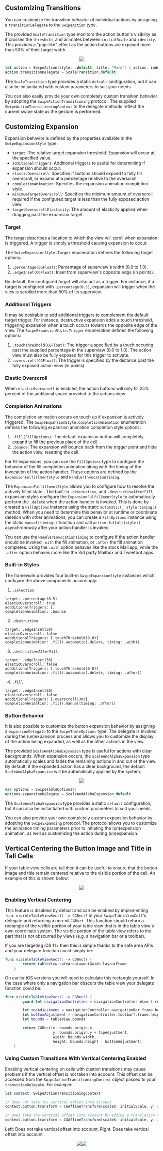 ## Customizing Transitions

You can customize the transition behavior of individual actions by assigning a `transitionDelegate` to the `SwipeAction` type. 

The provided `ScaleTransition` type monitors the action button's visibility as it crosses the `threshold`, and animates between `initialScale` and `identity`.  This provides a "pop-like" effect as the action buttons are exposed more than 50% of their target width. 

<p align="center"><img src="https://raw.githubusercontent.com/jerkoch/SwipeCellKit/develop/Screenshots/Transition-Delegate.gif" /></p>

````swift
let action = SwipeAction(style: .default, title: "More") { action, indexPath in return }
action.transitionDelegate = ScaleTransition.default
````

The `ScaleTransition` type provides a static `default` configuration, but it can also be initiantiated with custom parameters to suit your needs.

You can also easily provide your own completely custom transition behavior by adopting the `SwipeActionTransitioning` protocol.  The supplied `SwipeActionTransitioningContext` to the delegate methods reflect the current swipe state as the gesture is performed.

## Customizing Expansion

Expansion behavior is defined by the properties available in the `SwipeExpansionStyle` type: 

* `target`: The relative target expansion threshold. Expansion will occur at the specified value.
* `additionalTriggers`: Additional triggers to useful for determining if expansion should occur.
* `elasticOverscroll`: Specifies if buttons should expand to fully fill overscroll, or expand at a percentage relative to the overscroll.
* `completionAnimation`: Specifies the expansion animation completion style.
* `minimumTargetOverscroll`: Specifies the minimum amount of overscroll required if the configured target is less than the fully exposed action view.
* `targetOverscrollElasticity`: The amount of elasticity applied when dragging past the expansion target.

### Target

The target describes a location to which the view will scroll when expansion is triggered. A trigger is simply a threshold causing expansion to occur.

The `SwipeExpansionStyle.Target` enumeration defines the following target options:

1. `.percentage(CGFloat)`: Percentage of superview's width (0.0 to 1.0).
2. `.edgeInset(CGFloat)`: Inset from superview's opposite edge (in points).

By default, the configured *target* will also act as a trigger. For instance, if a target is configured with `.percentage(0.5)`, expansion will trigger when the view is scrolled more than 50% of its superview. 

### Additional Triggers 

It may be desirable to add additional triggers to complement the default target trigger. For instance, destructive expansion adds a touch threshold, triggering expansion when a touch occurs towards the opposite edge of the view. The `SwipeExpansionStyle.Trigger` enumeration defines the following options:

1. `.touchThreshold(CGFloat)`: The trigger a specified by a touch occuring past the supplied percentage in the superview (0.0 to 1.0). The action view must also be fully exposed for this trigger to activate.
2. `.overscroll(CGFloat)`: The trigger is specified by the distance past the fully exposed action view (in points).

### Elastic Overscroll

When `elasticOverscroll` is enabled, the action buttons will only fill 25% percent of the additional space provided to the actions view.  

### Completion Animations

The completion animation occurs on touch up if expansion is actively triggered. The `SwipeExpansionStyle.CompletionAnimation` enumeration defines the following expansion animation completion style options:

1. `.fill(FillOptions)`: The default expansion button will completely expand to fill the previous place of the cell. 
2. `.bounce`: The expansion will bounce back from the trigger point and hide the action view, resetting the cell.

For fill expansions, you can use the `FillOptions` type to configure the behavior of the fill completion animation along with the timing of the invocation of the action handler. These options are defined by the `ExpansionFulfillmentStyle` and `HandlerInvocationTiming`. 

The `ExpansionFulfillmentStyle` allows you to configure how to resolve the actively filled state . The built-in `.destructive`, and `.destructiveAfterFill` expansion styles configure the `ExpansionFulfillmentStyle` to automatically perform the `.delete` when the action handler is invoked. This is done by created a `FillOptions` instance using the static `automatic(_ style:timing:)` method.  When you need to determine this behavior at runtime or coordinate deletion with other animations, you can create a `FillOptions` instance using the static `manual(timing:)` function and call `action.fulfull(style:)` asynchronously after your action handler is invoked.

You can use the `HandlerInvocationTiming` to configure if the action handler should be invoked `.with` the fill animation, or `.after` the fill animation completes.  Using the `.with` option behaves like the stock Mail.app, while the `.after` option behaves more like the 3rd party Mailbox and Tweetbot apps.

### Built-in Styles

The framework provides four built-in `SwipeExpansionStyle` instances which configure the above components accordingly:

1. `.selection`

```
target: .percentage(0.5)
elasticOverscroll: true
addditionalTriggers: []
completionAnimation: .bounce
```

2. `.destructive`

```
target: .edgeInset(30)
elasticOverscroll: false
addditionalTriggers: [.touchThreshold(0.8)]
completionAnimation: .fill(.automatic(.delete, timing: .with))
```

3. `.destructiveAfterFill`

```
target: .edgeInset(30)
elasticOverscroll: false
addditionalTriggers: [.touchThreshold(0.8)]
completionAnimation: .fill(.automatic(.delete, timing: .after))
```

4. `.fill`

```
target: .edgeInset(30)
elasticOverscroll: false
addditionalTriggers: [.overscroll(30)]
completionAnimation: .fill(.manual(timing: .after))
```

### Button Behavior

It is also possible to customize the button expansion behavior by assigning a `expansionDelegate` to the `SwipeTableOptions` type. The delegate is invoked during the (un)expansion process and allows you to customize the display of the action being expanded, as well as the other actions in the view. 

The provided `ScaleAndAlphaExpansion` type is useful for actions with clear backgrounds. When expansion occurs, the `ScaleAndAlphaExpansion` type automatically scales and fades the remaining actions in and out of the view. By default, if the expanded action has a clear background, the default `ScaleAndAlphaExpansion` will be automatically applied by the system.

<p align="center"><img src="https://raw.githubusercontent.com/jerkoch/SwipeCellKit/develop/Screenshots/Expansion-Delegate.gif" /></p>

````swift
var options = SwipeTableOptions()
options.expansionDelegate = ScaleAndAlphaExpansion.default
````

The `ScaleAndAlphaExpansion` type provides a static `default` configuration, but it can also be instantiated with custom parameters to suit your needs.

You can also provide your own completely custom expansion behavior by adopting the `SwipeExpanding` protocol. The protocol allows you to customize the animation timing parameters prior to initiating the (un)expansion animation, as well as customizing the action during (un)expansion.

## Vertical Centering the Button Image and Title in Tall Cells

If your table view cells are tall then it can be useful to ensure that the button image and title remain centered relative to the visible portion of the cell. An example of this is shown below:

<p align="center"><img src="https://raw.githubusercontent.com/halleygen/SwipeCellKit/vertical-centring/Screenshots/Vertical-Centering.gif" /></p>

### Enabling Vertical Centering

This feature is disabled by default and can be enabled by implementing `func visibleTableViewRect() -> CGRect?` in your `SwipeTableViewCell`'s delegate and returning a non-nil `CGRect`. This function should return a rectangle of the *visible* portion of your table view that is in the table view's own coordinate system. The visible portion of the table view refers to the part that is not obscurred by views (e.g. a navigation bar or a toolbar).

If you are targeting iOS 11+ then this is simple thanks to the safe area APIs and your delegate function could simply be:

```swift
func visibleTableViewRect() -> CGRect? {
        return tableView.safeAreaLayoutGuide.layoutFrame
    }
```

On earlier iOS versions you will need to calculate this rectangle yourself. In the case where only a navigation bar obscurs the table view your delegate function could be:

```swift
func visibleTableViewRect() -> CGRect? {
        guard let navigationController = navigationController else { return nil }

        let topAdjustment = navigationController.navigationBar.frame.height
        let bottomAdjustment = navigationController.toolbar?.frame.height ?? 0
        let bounds = tableView.bounds

        return CGRect(x: bounds.origin.x,
                      y: bounds.origin.y + topAdjustment,
                      width: bounds.width,
                      height: bounds.height - bottomAdjustment)
    }
```

### Using Custom Transitions With Vertical Centering Enabled

Enabling vertical centering on cells with custom transitions may cause problems if the vertical offset is not taken into account. This offset can be accessed from the `SwipeActionTransitioningContext` object passed to your `transitionDelegate`. For example: 

```swift
let context: SwipeActionTransitioningContext

// Does not take the vertical offset into account
context.button.transform = CGAffineTransform(scaleX: initialScale, y: initialScale)

// Does take the vertical offset into account by adding a translation to the transform
context.button.transform = CGAffineTransform(scaleX: initialScale, y: initialScale).translatedBy(x: 0, y: context.verticalOffset / 4)
```

Left: Does not take vertical offset into account; Right: Does take vertical offset into account
<p align="center"><img src="https://raw.githubusercontent.com/halleygen/SwipeCellKit/vertical-centring/Screenshots/Vertical-Centering-With-Scale-Transition-Bad.gif" /><img src="https://raw.githubusercontent.com/halleygen/SwipeCellKit/vertical-centring/Screenshots/Vertical-Centering-With-Scale-Transition-Good.gif" /></p>
